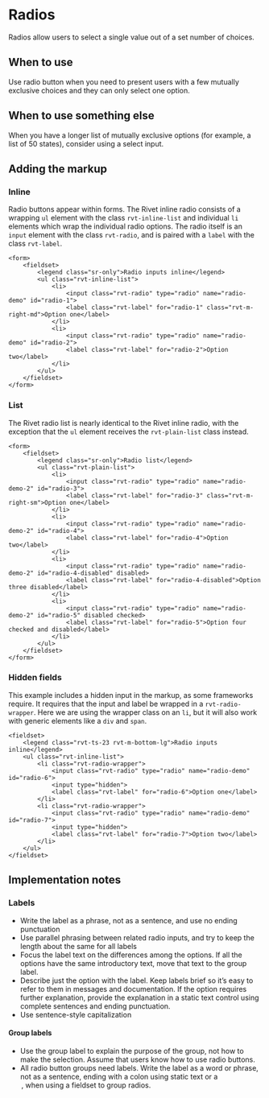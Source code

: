 # Radios

Radios allow users to select a single value out of a set number of choices.

## When to use

Use radio button when you need to present users with a few mutually exclusive choices and they can only select one option.

## When to use something else

When you have a longer list of mutually exclusive options (for example, a list of 50 states), consider using a select input.

## Adding the markup

### Inline

Radio buttons appear within forms. The Rivet inline radio consists of a wrapping `ul` element with the class `rvt-inline-list` and individual `li` elements which wrap the individual radio options. The radio itself is an `input` element with the class `rvt-radio`, and is paired with a `label` with the class `rvt-label`.

```
<form>
    <fieldset>
        <legend class="sr-only">Radio inputs inline</legend>
        <ul class="rvt-inline-list">
            <li>
                <input class="rvt-radio" type="radio" name="radio-demo" id="radio-1">
                <label class="rvt-label" for="radio-1" class="rvt-m-right-md">Option one</label>
            </li>
            <li>
                <input class="rvt-radio" type="radio" name="radio-demo" id="radio-2">
                <label class="rvt-label" for="radio-2">Option two</label>
            </li>
        </ul>
    </fieldset>
</form>
```

### List

The Rivet radio list is nearly identical to the Rivet inline radio, with the exception that the `ul` element receives the `rvt-plain-list` class instead.

```
<form>
    <fieldset>
        <legend class="sr-only">Radio list</legend>
        <ul class="rvt-plain-list">
            <li>
                <input class="rvt-radio" type="radio" name="radio-demo-2" id="radio-3">
                <label class="rvt-label" for="radio-3" class="rvt-m-right-sm">Option one</label>
            </li>
            <li>
                <input class="rvt-radio" type="radio" name="radio-demo-2" id="radio-4">
                <label class="rvt-label" for="radio-4">Option two</label>
            </li>
            <li>
                <input class="rvt-radio" type="radio" name="radio-demo-2" id="radio-4-disabled" disabled>
                <label class="rvt-label" for="radio-4-disabled">Option three disabled</label>
            </li>
            <li>
                <input class="rvt-radio" type="radio" name="radio-demo-2" id="radio-5" disabled checked>
                <label class="rvt-label" for="radio-5">Option four checked and disabled</label>
            </li>
        </ul>
    </fieldset>
</form>
```

### Hidden fields

This example includes a hidden input in the markup, as some frameworks require. It requires that the input and label be wrapped in a `rvt-radio-wrapper`. Here we are using the wrapper class on an `li`, but it will also work with generic elements like a `div` and `span`.

```
<fieldset>
    <legend class="rvt-ts-23 rvt-m-bottom-lg">Radio inputs inline</legend>
    <ul class="rvt-inline-list">
        <li class="rvt-radio-wrapper">
            <input class="rvt-radio" type="radio" name="radio-demo" id="radio-6">
            <input type="hidden">
            <label class="rvt-label" for="radio-6">Option one</label>
        </li>
        <li class="rvt-radio-wrapper">
            <input class="rvt-radio" type="radio" name="radio-demo" id="radio-7">
            <input type="hidden">
            <label class="rvt-label" for="radio-7">Option two</label>
        </li>
    </ul>
</fieldset>
```

## Implementation notes

### Labels

- Write the label as a phrase, not as a sentence, and use no ending punctuation
- Use parallel phrasing between related radio inputs, and try to keep the length about the same for all labels
- Focus the label text on the differences among the options. If all the options have the same introductory text, move that text to the group label.
- Describe just the option with the label. Keep labels brief so it’s easy to refer to them in messages and documentation. If the option requires further explanation, provide the explanation in a static text control using complete sentences and ending punctuation.
- Use sentence-style capitalization

#### Group labels

- Use the group label to explain the purpose of the group, not how to make the selection. Assume that users know how to use radio buttons.
- All radio button groups need labels. Write the label as a word or phrase, not as a sentence, ending with a colon using static text or a <legend>, when using a fieldset to group radios.
